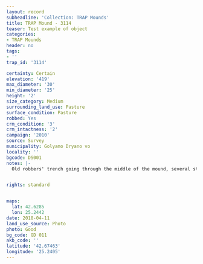 ```yaml
---
layout: record
subheadline: 'Collection: TRAP Mounds'
title: TRAP Mound - 3114
teaser: Test example of object
categories:
- TRAP Mounds
header: no
tags:
- ''
trap_id: '3114'

certainty: Certain
elevation: '419'
max_diameter: '30'
min_diameter: '25'
height: '2'
size_category: Medium
surrounding_land_use: Pasture
surface_condition: Pasture
robbed: Yes
crm_condition: '3'
crm_intactness: '2'
campaign: '2010'
source: Survey
municipality: Golyamo Dryano vo
locality: ''
bgcode: DS001
notes: |-
  Old robbers' trench going through the middle of the mound, several stones on the top, looks like already excavated - Kiotv?.


rights: standard


maps:
  lat: 42.6285
  lon: 25.2442
date: 2018-04-11
land_use_source: Photo
photo: Good
bg_code: GD 011
akb_code: ''
latitude: '42.67463'
longitude: '25.2405'
---
```

